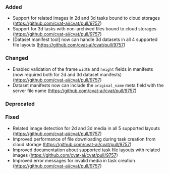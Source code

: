 ### Added

- Support for related images in 2d and 3d tasks bound to cloud storages
  (<https://github.com/cvat-ai/cvat/pull/9757>)
- Support for 3d tasks with non-archived files bound to cloud storages
  (<https://github.com/cvat-ai/cvat/pull/9757>)
- \[Dataset manifest tool\] now can handle 3d datasets in all 4 supported file layouts
  (<https://github.com/cvat-ai/cvat/pull/9757>)

### Changed

- Enabled validation of the frame `width` and `height` fields in manifests
  (now required both for 2d and 3d dataset manifests)
  (<https://github.com/cvat-ai/cvat/pull/9757>)
- Dataset manifests now can include the `original_name` meta field with the server file name
  (<https://github.com/cvat-ai/cvat/pull/9757>)

### Deprecated

### Fixed

- Related image detection for 2d and 3d media in all 5 supported layouts
  (<https://github.com/cvat-ai/cvat/pull/9757>)
- Improved performance of file downloading during task creation from cloud storage
  (<https://github.com/cvat-ai/cvat/pull/9757>)
- Improved documentation about supported task file layouts with related images
  (<https://github.com/cvat-ai/cvat/pull/9757>)
- Improved error messages for invalid media in task creation
  (<https://github.com/cvat-ai/cvat/pull/9757>)
